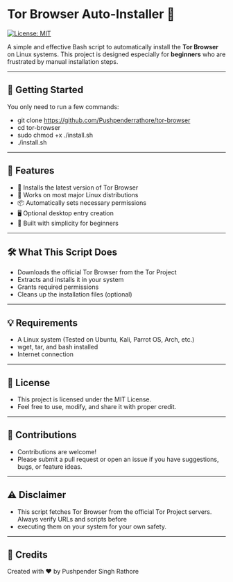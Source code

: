 # Tor Browser Auto-Installer 🧠

[![License: MIT](https://img.shields.io/badge/License-MIT-green.svg)](LICENSE)

A simple and effective Bash script to automatically install the **Tor Browser** on Linux systems.
This project is designed especially for **beginners** who are frustrated by manual installation steps.

---

## 🚀 Getting Started

You only need to run a few commands:

* git clone https://github.com/Pushpenderrathore/tor-browser
* cd tor-browser
* sudo chmod +x ./install.sh
* ./install.sh

---

## 🎯 Features

* 🔧 Installs the latest version of Tor Browser
* 🧩 Works on most major Linux distributions
* 📦 Automatically sets necessary permissions
* 🖥️ Optional desktop entry creation
* 👶 Built with simplicity for beginners

---

## 🛠️ What This Script Does

* Downloads the official Tor Browser from the Tor Project
* Extracts and installs it in your system
* Grants required permissions
* Cleans up the installation files (optional)

---

## 💡 Requirements

* A Linux system (Tested on Ubuntu, Kali, Parrot OS, Arch, etc.)
* wget, tar, and bash installed
* Internet connection

---

## 📜 License

- This project is licensed under the MIT License.
- Feel free to use, modify, and share it with proper credit.

---

## 🤝 Contributions

- Contributions are welcome!
- Please submit a pull request or open an issue if you have suggestions, bugs, or feature ideas.

---

## ⚠️ Disclaimer

- This script fetches Tor Browser from the official Tor Project servers. Always verify URLs and scripts before 
- executing them on your system for your own safety.

---

## 🙌 Credits

Created with ❤️ by Pushpender Singh Rathore
